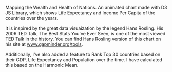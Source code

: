 Mapping the Wealth and Health of Nations. An animated chart made with D3 JS Library, which shows Life Expectancy and Income Per Capita of the countries over the years.

It is inspired by the great data visuaization by the legend Hans Rosling. His 2006 TED Talk, The Best Stats You've Ever Seen, is one of the most viewed TED Talk in the history. You can find Hans Rosling version of this  chart on his site at www.gapminder.org/tools.

Additionally, I've also added a feature to Rank Top 30 countries based on their GDP, Life Expectancy and Population over the time. I have calculated this based on the Harmonic Mean.
